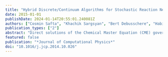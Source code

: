 ```yaml
---
title: "Hybrid Discrete/Continuum Algorithms for Stochastic Reaction Networks"
date: 2015-01-01
publishDate: 2024-01-14T20:55:01.240081Z
authors: ["Cosmin Safta", "Khachik Sargsyan", "Bert Debusschere", "Habib N. Najm"]
publication_types: ["2"]
abstract: "Direct solutions of the Chemical Master Equation (CME) governing Stochastic Reaction Networks (SRNs) are generally prohibitively expensive due to excessive numbers of possible discrete states in such systems. To enhance computational efficiency we develop a hybrid approach where the evolution of states with low molecule counts is treated with the discrete CME model while that of states with large molecule counts is modeled by the continuum Fokker–Planck equation. The Fokker–Planck equation is discretized using a 2nd order finite volume approach with appropriate treatment of flux components. The numerical construction at the interface between the discrete and continuum regions implements the transfer of probability reaction by reaction according to the stoichiometry of the system. The performance of this novel hybrid approach is explored for a two-species circadian model with computational efficiency gains of about one order of magnitude."
featured: false
publication: "*Journal of Computational Physics*"
doi: "10.1016/j.jcp.2014.10.026"
---
```


